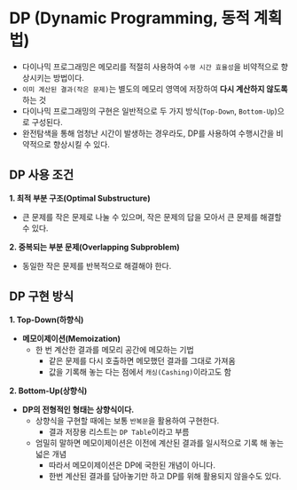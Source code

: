 # DP (Dynamic Programming, 동적 계획법)
- 다이나믹 프로그래밍은 메모리를 적절히 사용하여 `수행 시간 효율성`을 비약적으로 향상시키는 방법이다.
- `이미 계산된 결과(작은 문제)`는 별도의 메모리 영역에 저장하여 __다시 계산하지 않도록__ 하는 것
- 다이나믹 프로그래밍의 구현은 일반적으로 두 가지 방식(`Top-Down`, `Bottom-Up`)으로 구성된다.
- 완전탐색을 통해 엄청난 시간이 발생하는 경우라도, DP를 사용하여 수행시간을 비약적으로 향상시킬 수 있다.

## DP 사용 조건
__1. 최적 부분 구조(Optimal Substructure)__
- 큰 문제를 작은 문제로 나눌 수 있으며, 작은 문제의 답을 모아서 큰 문제를 해결할 수 있다.

__2. 중복되는 부분 문제(Overlapping Subproblem)__
- 동일한 작은 문제를 반복적으로 해결해야 한다.

## DP 구현 방식
__1. Top-Down(하향식)__
- __메모이제이션(Memoization)__
  - 한 번 계산한 결과를 메모리 공간에 메모하는 기법
    - 같은 문제를 다시 호출하면 메모했던 결과를 그대로 가져옴
    - 값을 기록해 놓는 다는 점에서 `캐싱(Cashing)`이라고도 함
  
__2. Bottom-Up(상향식)__
- __DP의 전형적인 형태는 상향식이다.__
  - 상향식을 구현할 때에는 보통 `반복문`을 활용하여 구현한다.
    - 결과 저장용 리스트는 `DP Table`이라고 부름
  - 엄밀히 말하면 메모이제이션은 이전에 계산된 결과를 일시적으로 기록 해 놓는 넓은 개념
    - 따라서 메모이제이션은 DP에 국한된 개념이 아니다.
    - 한번 계산된 결과를 담아놓기만 하고 DP를 위해 활용되지 않을수도 있다.
